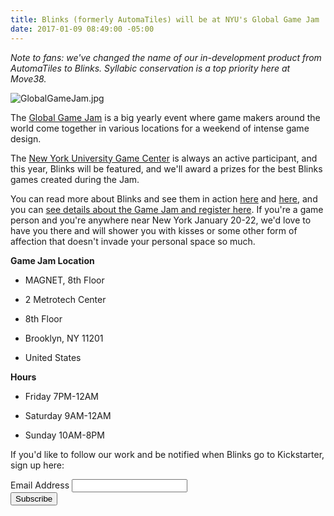 ```yaml
---
title: Blinks (formerly AutomaTiles) will be at NYU's Global Game Jam
date: 2017-01-09 08:49:00 -05:00
---
```


*Note to fans: we've changed the name of our in-development product from AutomaTiles to Blinks. Syllabic conservation is a top priority here at Move38.*

![GlobalGameJam.jpg](/uploads/GlobalGameJam.jpg)

The [Global Game Jam](http://globalgamejam.org/) is a big yearly event where game makers around the world come together in various locations for a weekend of intense game design.

The [New York University Game Center](http://gamecenter.nyu.edu/) is always an active participant, and this year, Blinks will be featured, and we'll award a prizes for the best Blinks games created during the Jam.

You can read more about Blinks and see them in action [here](http://move38.com/blog/a-board-game-that-thinks/) and [here](http://move38.com/blog/game-in-development-live-free-or-die/), and you can [see details about the Game Jam and register here](http://globalgamejam.org/2017/jam-sites/nyu-game-center). If you're a game person and you're anywhere near New York January 20-22, we'd love to have you there and will shower you with kisses or some other form of affection that doesn't invade your personal space so much.  

**Game Jam Location**

* MAGNET, 8th Floor

* 2 Metrotech Center

* 8th Floor

* Brooklyn, NY 11201

* United States

**Hours**

* Friday 7PM-12AM

* Saturday 9AM-12AM

* Sunday 10AM-8PM

If you'd like to follow our work and be notified when Blinks go to Kickstarter, sign up here:

<!-- Begin MailChimp Signup Form -->
<link href="//cdn-images.mailchimp.com/embedcode/classic-10_7.css" rel="stylesheet" type="text/css">
<style type="text/css">
\#mc_embed_signup{background:#fff; padding:0 10px 0 0px; margin:0 0 20px 0; max-width:300px; clear:left;}
</style>
<div id="mc_embed_signup">
<form action="//automatiles.us14.list-manage.com/subscribe/post?u=7857fa104de3ffc5bbe78d94c&id=c82a234f7c" method="post" id="mc-embedded-subscribe-form" name="mc-embedded-subscribe-form" class="validate" target="_blank" novalidate>
<div id="mc_embed_signup_scroll">
<div class="mc-field-group">
<label for="mce-EMAIL">Email Address</label>
<input type="email" value="" name="EMAIL" class="required email" id="mce-EMAIL">
</div>
<div id="mce-responses" class="clear">
<div class="response" id="mce-error-response" style="display:none"></div>
<div class="response" id="mce-success-response" style="display:none"></div>
</div>    <!-- real people should not fill this in and expect good things - do not remove this or risk form bot signups-->
<div style="position: absolute; left: -5000px;" aria-hidden="true"><input type="text" name="b_7857fa104de3ffc5bbe78d94c_c82a234f7c" tabindex="-1" value=""></div>
<div class="clear"><input type="submit" value="Subscribe" name="subscribe" id="mc-embedded-subscribe" class="button"></div>
</div>
</form>
</div>
<script type='text/javascript' src='//s3.amazonaws.com/downloads.mailchimp.com/js/mc-validate.js'></script><script type='text/javascript'>(function($) {window.fnames = new Array(); window.ftypes = new Array();fnames\[0\]='EMAIL';ftypes\[0\]='email';fnames\[1\]='FNAME';ftypes\[1\]='text';fnames\[2\]='LNAME';ftypes\[2\]='text';}(jQuery));var $mcj = jQuery.noConflict(true);</script>
<!--End mc_embed_signup-->